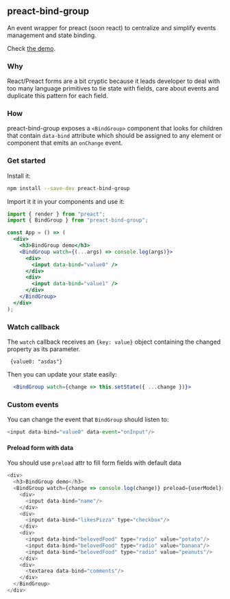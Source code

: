 ## preact-bind-group

An event wrapper for preact (soon react) to centralize and simplify events management and state binding.

Check [the demo](https://codesandbox.io/s/wmpv1o4z8).

### Why

React/Preact forms are a bit cryptic because it leads developer to deal with too many language primitives to tie state with fields, care about events and duplicate this pattern for each field.

### How

preact-bind-group exposes a `<BindGroup>` component that looks for children that contain `data-bind` attribute which should be assigned to any element or component that emits an `onChange` event.


### Get started

Install it:

```bash
npm install --save-dev preact-bind-group
```

Import it it in your components and use it:

```jsx
import { render } from "preact";
import { BindGroup } from "preact-bind-group";

const App = () => (
  <div>
    <h3>BindGroup demo</h3>
    <BindGroup watch={(...args) => console.log(args)}>
      <div>
        <input data-bind="value0" />
      </div>
      <div>
        <input data-bind="value1" />
      </div>
    </BindGroup>
  </div>
);
```

### Watch callback

The `watch` callback receives an `{key: value}` object containing the changed property as its parameter.

```
 {value0: "asdas"}
```

Then you can update your state easily:

```jsx
  <BindGroup watch={change => this.setState({ ...change })}>
```

### Custom events

You can change the event that `BindGroup` should listen to:

```javascript
<input data-bind="value0" data-event="onInput"/>
```

#### Preload form with data

You should use `preload` attr to fill form fields with default data

```javascript
<div>
  <h3>BindGroup demo</h3>
  <BindGroup watch={change => console.log(change)} preload={userModel}>
    <div>
      <input data-bind="name"/>
    </div>
    <div>
      <input data-bind="likesPizza" type="checkbox"/>
    </div>
    <div>
      <input data-bind="belovedFood" type="radio" value="potato"/>
      <input data-bind="belovedFood" type="radio" value="banana"/>
      <input data-bind="belovedFood" type="radio" value="peanuts"/>
    </div>
    <div>
      <textarea data-bind="comments"/>
    </div>
  </BindGroup>
</div>
```
